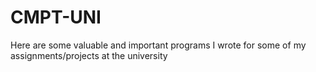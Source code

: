 # CMPT-UNI
Here are some valuable and important programs I wrote for some of my assignments/projects at the university
